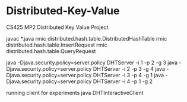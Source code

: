 Distributed-Key-Value
=====================

CS425 MP2 Distributed Key Value Project

javac *.java
rmic distributed.hash.table.DistributedHashTable
rmic distributed.hash.table.InsertRequest
rmic distributed.hash.table.QueryRequest


java -Djava.security.policy=server.policy DHTServer -i 1 -p 2 -g 3
java -Djava.security.policy=server.policy DHTServer -i 2 -p 3 -g 4
java -Djava.security.policy=server.policy DHTServer -i 3 -p 4 -g 1
java -Djava.security.policy=server.policy DHTServer -i 4 -p 1 -g 2

running client for experiments
java DHTInteractiveClient

